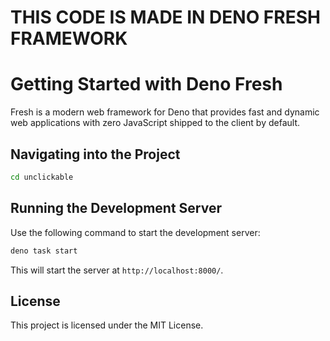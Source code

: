 # THIS CODE IS MADE IN DENO FRESH FRAMEWORK
# Getting Started with Deno Fresh

Fresh is a modern web framework for Deno that provides fast and dynamic web applications with zero JavaScript shipped to the client by default.

## Navigating into the Project

```sh
cd unclickable
```

## Running the Development Server

Use the following command to start the development server:

```sh
deno task start
```

This will start the server at `http://localhost:8000/`.

## License

This project is licensed under the MIT License.
